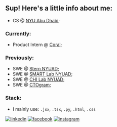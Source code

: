 ## Sup! Here's a little info about me:
- CS @ [NYU Abu Dhabi](https://nyuad.nyu.edu/en/);<br>
### Currently:
- Product Intern @ [Coral](https://www.coral.li/);<br>
### Previously:
- SWE @ [Stern NYUAD](https://stern.nyuad.nyu.edu/);<br>
- SWE @ [SMART Lab NYUAD](https://nyuad.nyu.edu/en/research/faculty-labs-and-projects/smart.html);<br>
- SWE @ [CHI Lab NYUAD](https://nyuad.nyu.edu/en/research/faculty-labs-and-projects/laboratory-for-computer-human-intelligence.html);<br>
- SWE @ [CTOgram](https://ctogram.kz/#/);<br>
### Stack:
- I mainly use: `.jsx`, `.tsx`, `.py`, `.html`, `.css`

[![linkedin](https://img.shields.io/badge/linkedin-0A66C2?style=for-the-badge&logo=linkedin&logoColor=white)](https://www.linkedin.com/in/zeinmukhanov/)
[![facebook](https://img.shields.io/badge/Facebook-1877F2?style=for-the-badge&logo=facebook&logoColor=white)](https://www.facebook.com/zeinmukhanov/)
[![instagram](https://img.shields.io/badge/Instagram-E4405F?style=for-the-badge&logo=instagram&logoColor=white)](https://www.instagram.com/zeinmuqan/)
